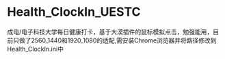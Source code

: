 # Health_ClockIn_UESTC
成电/电子科技大学每日健康打卡，基于大漠插件的鼠标模拟点击，勉强能用，目前只做了2560_1440和1920_1080的适配,需安装Chrome浏览器并将路径修改到Health_ClockIn.ini中
